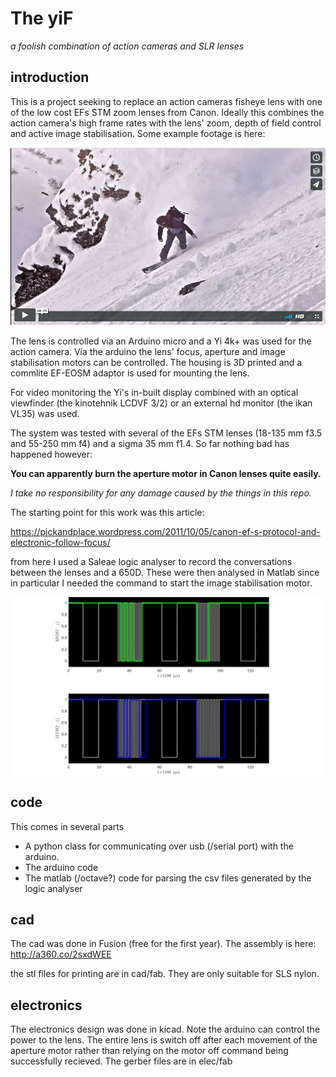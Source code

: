 # The yiF
*a foolish combination of action cameras and SLR lenses*

## introduction 

This is a project seeking to replace an action cameras fisheye lens with one of the low cost EFs STM zoom lenses from Canon.  Ideally this combines the action camera's high frame rates with the lens' zoom, depth of field control and active image stabilisation.  Some example footage is here:

[![example footage](doc/media/martin.png)](https://vimeo.com/224622844)


 
The lens is controlled via an Arduino micro and a Yi 4k+ was used for the action camera.  Via the arduino the lens' focus, aperture and image stabilisation motors can be controlled.  The housing is 3D printed and a commlite EF-EOSM adaptor is used for mounting the lens.

For video monitoring the Yi's in-built display combined with an optical viewfinder (the kinotehnik LCDVF 3/2) or an external hd monitor (the ikan VL35) was used.  

The system was tested with several of the EFs STM lenses (18-135 mm f3.5 and 55-250 mm f4) and a sigma 35 mm f1.4.  So far nothing bad has happened however: 

**You can apparently burn the aperture motor in Canon lenses quite easily.**

*I take no responsibility for any damage caused by the things in this repo.*

The starting point for this work was this article:

https://pickandplace.wordpress.com/2011/10/05/canon-ef-s-protocol-and-electronic-follow-focus/

from here I used a Saleae logic analyser to record the conversations between the lenses and a 650D.  These were then analysed in Matlab since in particular I needed the command to start the image stabilisation motor.


![assy](doc/media/anim.gif)


## code

This comes in several parts

* A python class for communicating over usb (/serial port) with the arduino.
* The arduino code
* The matlab (/octave?) code for parsing the csv files generated by the logic analyser


## cad

The cad was done in Fusion (free for the first year).  The assembly is here: http://a360.co/2sxdWEE

the stl files for printing are in cad/fab.  They are only suitable for SLS nylon.


## electronics

The electronics design was done in kicad.  Note the arduino can control the power to the lens.  The entire lens is switch off after each movement of the aperture motor rather than relying on the motor off command being successfully recieved.  The gerber files are in elec/fab






